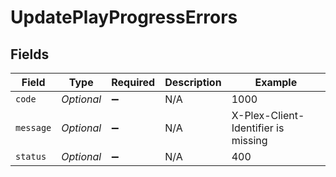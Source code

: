 # UpdatePlayProgressErrors


## Fields

| Field                               | Type                                | Required                            | Description                         | Example                             |
| ----------------------------------- | ----------------------------------- | ----------------------------------- | ----------------------------------- | ----------------------------------- |
| `code`                              | *Optional<Long>*                    | :heavy_minus_sign:                  | N/A                                 | 1000                                |
| `message`                           | *Optional<String>*                  | :heavy_minus_sign:                  | N/A                                 | X-Plex-Client-Identifier is missing |
| `status`                            | *Optional<Long>*                    | :heavy_minus_sign:                  | N/A                                 | 400                                 |